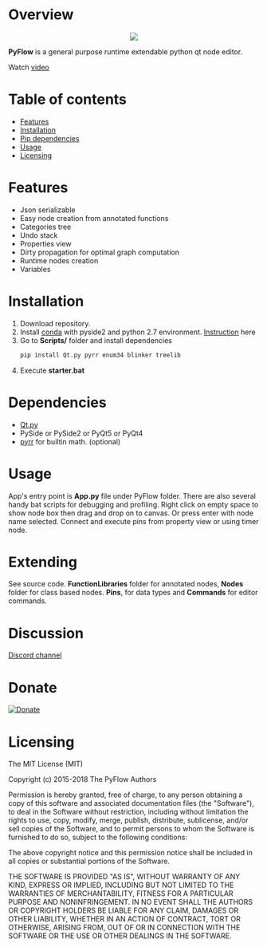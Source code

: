 # Overview
<p align="center">
  <img src="PyFlow/UI/resources/PyFlow.jpg">
</p>

**PyFlow** is a general purpose runtime extendable python qt node editor.

Watch [video](https://youtu.be/chnRrr1Qfj8)

# Table of contents
- [Features](#features)
- [Installation](#installation)
- [Pip dependencies](#dependencies)
- [Usage](#usage)
- [Licensing](#licensing)

# Features
- Json serializable
- Easy node creation from annotated functions
- Categories tree
- Undo stack
- Properties view
- Dirty propagation for optimal graph computation
- Runtime nodes creation
- Variables

# Installation
1. Download repository.
2. Install [conda](https://conda.io/miniconda.html) with pyside2 and python 2.7 environment. [Instruction](https://fredrikaverpil.github.io/2017/08/28/pyside2-easy-install/) here
3. Go to **Scripts/** folder and install dependencies
	```bash
	pip install Qt.py pyrr enum34 blinker treelib
	```
4. Execute **starter.bat**


# Dependencies
- [Qt.py](https://github.com/mottosso/Qt.py)
- PySide or PySide2 or PyQt5 or PyQt4
- [pyrr](https://github.com/adamlwgriffiths/Pyrr) for builtin math. (optional)

# Usage
App's entry point is **App.py** file under PyFlow folder. There are also several handy bat scripts for debugging and profiling.
Right click on empty space to show node box then drag and drop on to canvas. Or press enter with node name selected.
Connect and execute pins from property view or using timer node.

# Extending
See source code. **FunctionLibraries** folder for annotated nodes, **Nodes** folder for
class based nodes. **Pins**, for data types and **Commands** for editor commands.

# Discussion
[Discord channel](https://discord.gg/SwmkqMj)

# Donate
[![Donate](https://img.shields.io/badge/Donate-PayPal-green.svg)](https://paypal.me/ILunin)

# Licensing
The MIT License (MIT)

Copyright (c) 2015-2018 The PyFlow Authors

Permission is hereby granted, free of charge, to any person obtaining a copy
of this software and associated documentation files (the "Software"), to deal
in the Software without restriction, including without limitation the rights
to use, copy, modify, merge, publish, distribute, sublicense, and/or sell
copies of the Software, and to permit persons to whom the Software is
furnished to do so, subject to the following conditions:

The above copyright notice and this permission notice shall be included in
all copies or substantial portions of the Software.

THE SOFTWARE IS PROVIDED "AS IS", WITHOUT WARRANTY OF ANY KIND, EXPRESS OR
IMPLIED, INCLUDING BUT NOT LIMITED TO THE WARRANTIES OF MERCHANTABILITY,
FITNESS FOR A PARTICULAR PURPOSE AND NONINFRINGEMENT. IN NO EVENT SHALL THE
AUTHORS OR COPYRIGHT HOLDERS BE LIABLE FOR ANY CLAIM, DAMAGES OR OTHER
LIABILITY, WHETHER IN AN ACTION OF CONTRACT, TORT OR OTHERWISE, ARISING FROM,
OUT OF OR IN CONNECTION WITH THE SOFTWARE OR THE USE OR OTHER DEALINGS IN
THE SOFTWARE.
